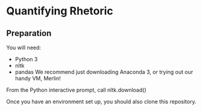 # Quantifying Rhetoric

## Preparation
You will need:
* Python 3
* nltk
* pandas
We recommend just downloading Anaconda 3, or trying out our handy VM, Merlin!

From the Python interactive prompt, call nltk.download()

Once you have an environment set up, you should also clone this repository.
